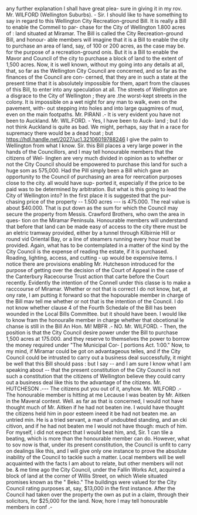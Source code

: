 any further explanation I shall have great plea- sure in giving it in my rov. Mr. WILFORD (Wellington Suburbs). - Sir. I should like to have something to say in regard to this Wellington City Recreation-ground Bill. It is really a Bill to enable the Commeil to par- chase for the City of Wellington 1.800 acres of : land situated at Miramar. The Bill is called the City Recreation-ground Bill, and honour- able members will imagine that it is a Bill to enable the city to purchase an area of land, say, of 100 or 200 acres, as the case may be. for the purpose of a recreation-ground onis. But it is a Bill to enable the Mavor and Council of the city to purchase a block of land to the extent of 1,500 acres. Now, it is well known, without my going into any details at all, that, so far as the Wellington City Council are concerned, and so far as the finances of the Council are con- cerned, that they are in such a state at the present time that it is absolutely impossible for them, apart from the clauses of this Bill, to enter into any speculation at all. The streets of Wellington are a disgrace to the City of Wellington ; they are .the worst-kept streets in the colony. It is impossible on a wet night for any man to walk, even on the pavement, with- out stepping into holes and into large quagmires of mud, even on the main footpaths. Mr. PIRANI .- It is very evident you have not been to Auckland. Mr. WIL.FORD. - Yes, I have been to Auck- land ; but I do not think Auckland is quite as bad. We might, perhaps, say that in a race for supremacy there would be a dead hoat ; but https://hdl.handle.net/2027/uc1.32106019788246 I give the palm to Wellington from what I know. Sir. this Bill places a very large power in the hands of the Councillors, and I may tell honourable members that the citizens of Wel- lingten are very much divided in opinion as to whether or not the City Council should be empowered to purchase this land for such a huge som as 575,000. Had the Pill simply been a Bill which gave an opportunity to the Council of purchasing an area for reercation purposes close to the city. all would have sup- ported it, especially if the price to be paid was to be determined by arbitration. But what is this going to lead the City of Wellington into? In the first place it is suggested that the pur- chasing price of the property -- 1.500 acres --- is 475.000. The real value is about $40.000. That is put down as the sum for which the Council may secure the property from Messis. Crawford Brothers, who own the area in ques- tion on the Miramar Peninsula. Honourable members will understand that before that land can be made easy of access to the city there must be an eletric tramway provided, either by a tunnel through Kilbirnie Hill or round vid Oriental Bay, or a line of steamers running every hour must be provided. Again, what has to be contemplated in a matter of the kind by the City Council is the expense of reading the estate, if it is purchased. Roading, lighting, access, and cutting - up would be expensive items. I notice there are provisions enabling Mr. Hutcheson introduced for the purpose of getting over the decision of the Court of Appeal in the case of the Canterbury Racecourse Trust action that carte before the Court recently. Evidently the intention of the Connell under this classe is to make a racccourse of Miramar. Whether or not that is correct I do not know, bat, at ony rate, I am putting it forward so that the hopourable member in charge of the Bill mav tell me whether or not that is the intention of the Council. I do not know whether clause 4 of the Fourth Schedale of the Bill has been wounded in the Local Bills Committee. but it should have been. I would like to know fram the honouralle member in charge whether that obcetional le chanse is still in the Bill An Hon. Mi! MBFR .- NO. Mr. WILFORD. - Then, the position is that the City Council desire power under the Bill to purchase 1,500 acres at 175.000. and they reserve to themselves the power to borrow the money required under "The Municipal Cor- [ portions Act. 1:00." Now, to my mind, if Miramar could be got on advantageous telles, and if the City Council could be intrusted to carry out a business deal successfully, it might be well that this Bill should pass : but I say -- and I am sure I know what I am speaking about -- that the present constitution of the City Council is not such a constitution that the citizens of Wellington believe they could carry out a business deal like this to the advantage of the citizens. Mr. HUTCHESON .--- The citizens put you out of it, anyhow. Mr. WILFORD .- The honourable member is hitting at me Lecause I was beaten by Mr. Aitken in the Maveral contest. Well. as far as that is concerned, I would not have thought much of Mr. Aitken if he had not beaten ine. I would have thought the citizens held him in poor esteem ineed it be had not beaten me. an untried min. He is a tried servant, a man of undoubted standing, and an cki citivon, and if he had not beaten me I would not have though: much of him. For myself, i did not expect that I would beat him, and, Sir. 1 can tile a beating, which is more than the honourable member can do. However, what to sov now is that, under its present constitution, the Council is unfit to carry on dealings like this, and I will give only one instance to prove the absolute inability of the Council to tackle such a matter. Local members will be well acquainted with the facts I am about to relate, but other members will not be. & me time ago the City Council, under the Fallin Works Act, acquired a block of land at the corner of Willis Street, on which Wiele situated promises known as the " Beko." The buildings were valued for the City Council rating purposes at, say, $13,000 in the first instance. After the Council had taken over the property the own as put in a claim, through their solicitors, for $25,000 for the land. Now, hore I may tell honourable members in conf .- 